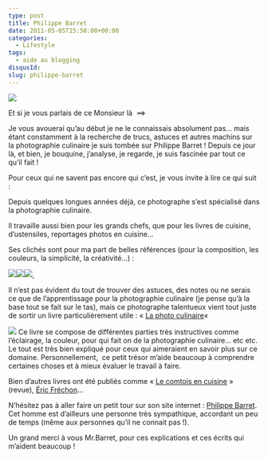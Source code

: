```yaml
---
type: post
title: Philippe Barret
date: 2011-05-05T15:58:00+00:00
categories:
  - Lifestyle
tags:
  - aide au blogging
disqusId:
slug: philippe-barret
---
```


[![](http://2.bp.blogspot.com/-GEl3AmPOpkc/TbnKQ3ywIXI/AAAAAAAAAFY/2ksks-s4zI0/s320/screen-capture.png)](http://2.bp.blogspot.com/-GEl3AmPOpkc/TbnKQ3ywIXI/AAAAAAAAAFY/2ksks-s4zI0/s1600/screen-capture.png)

Et si je vous parlais de ce Monsieur là  ==>

Je vous avouerai qu’au début je ne le connaissais absolument pas… mais étant constamment à la recherche de trucs, astuces et autres machins sur la photographie culinaire je suis tombée sur Philippe Barret ! Depuis ce jour là, et bien, je bouquine, j’analyse, je regarde, je suis fascinée par tout ce qu’il fait !

Pour ceux qui ne savent pas encore qui c’est, je vous invite à lire ce qui suit :

 Depuis quelques longues années déjà, ce photographe s’est spécialisé dans la photographie culinaire.

Il travaille aussi bien pour les grands chefs, que pour les livres de cuisine, d’ustensiles, reportages photos en cuisine…

Ses clichés sont pour ma part de belles références (pour la composition, les couleurs, la simplicité, la créativité…) :

[![](http://4.bp.blogspot.com/-GOpF5_YZ-9I/TbnL5ouY7aI/AAAAAAAAAFc/GKNQLgLth3s/s200/screen-capture-1.png)](http://4.bp.blogspot.com/-GOpF5_YZ-9I/TbnL5ouY7aI/AAAAAAAAAFc/GKNQLgLth3s/s1600/screen-capture-1.png)[![](http://3.bp.blogspot.com/-geqJvJVL3Os/TbnL7UqpsyI/AAAAAAAAAFg/EqCkp8A4R3A/s200/screen-capture-2.png)](http://3.bp.blogspot.com/-geqJvJVL3Os/TbnL7UqpsyI/AAAAAAAAAFg/EqCkp8A4R3A/s1600/screen-capture-2.png)[![](http://2.bp.blogspot.com/-56RF5SM2UIg/TbnL9E7blMI/AAAAAAAAAFk/Sf7hp-59ESk/s200/screen-capture-3.png) ](http://2.bp.blogspot.com/-56RF5SM2UIg/TbnL9E7blMI/AAAAAAAAAFk/Sf7hp-59ESk/s1600/screen-capture-3.png)

Il n’est pas évident du tout de trouver des astuces, des notes ou ne serais ce que de l’apprentissage pour la photographie culinaire (je pense qu’à la base tout se fait sur le tas), mais ce photographe talentueux vient tout juste de sortir un livre particulièrement utile : « <u>La photo culinaire</u>«

[![](http://3.bp.blogspot.com/-dHVddTaZ_ks/TbnM8UsZT_I/AAAAAAAAAFo/kIFIUBZvFwE/s320/screen-capture-4.png)](http://3.bp.blogspot.com/-dHVddTaZ_ks/TbnM8UsZT_I/AAAAAAAAAFo/kIFIUBZvFwE/s1600/screen-capture-4.png)
Ce livre se compose de différentes parties très instructives comme l’éclairage, la couleur, pour qui fait on de la photographie culinaire… etc etc. Le tout est très bien expliqué pour ceux qui aimeraient en savoir plus sur ce domaine. Personnellement,  ce petit trésor m’aide beaucoup à comprendre certaines choses et à mieux évaluer le travail à faire.

Bien d’autres livres ont été publiés comme « <u>Le comtois en cuisine</u> » (revue), <u>Éric Fréchon</u>…

N’hésitez pas à aller faire un petit tour sur son site internet : [Philippe Barret](http://www.philippebarret.com/). Cet homme est d’ailleurs une personne très sympathique, accordant un peu de temps (même aux personnes qu’il ne connait pas !).

Un grand merci à vous Mr.Barret, pour ces explications et ces écrits qui m’aident beaucoup !